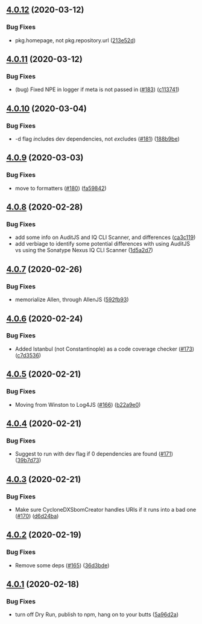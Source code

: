## [4.0.12](https://github.com/sonatype-nexus-community/auditjs/compare/v4.0.11...v4.0.12) (2020-03-12)


### Bug Fixes

* pkg.homepage, not pkg.repository.url ([213e52d](https://github.com/sonatype-nexus-community/auditjs/commit/213e52da1eac425f319693a074819d76308ce5a7))

## [4.0.11](https://github.com/sonatype-nexus-community/auditjs/compare/v4.0.10...v4.0.11) (2020-03-12)


### Bug Fixes

* (bug) Fixed NPE in logger if meta is not passed in ([#183](https://github.com/sonatype-nexus-community/auditjs/issues/183)) ([c113741](https://github.com/sonatype-nexus-community/auditjs/commit/c113741de9dbbcb87a8a509a24a047bb85c34e51))

## [4.0.10](https://github.com/sonatype-nexus-community/auditjs/compare/v4.0.9...v4.0.10) (2020-03-04)


### Bug Fixes

* -d flag *in*cludes dev dependencies, not *ex*cludes ([#181](https://github.com/sonatype-nexus-community/auditjs/issues/181)) ([188b9be](https://github.com/sonatype-nexus-community/auditjs/commit/188b9be1a7755dcc147a3b9ce3a61ecf80805143))

## [4.0.9](https://github.com/sonatype-nexus-community/auditjs/compare/v4.0.8...v4.0.9) (2020-03-03)


### Bug Fixes

* move to formatters ([#180](https://github.com/sonatype-nexus-community/auditjs/issues/180)) ([fa59842](https://github.com/sonatype-nexus-community/auditjs/commit/fa59842d8f57f2371900ca5cc00e21add0dcff81))

## [4.0.8](https://github.com/sonatype-nexus-community/auditjs/compare/v4.0.7...v4.0.8) (2020-02-28)


### Bug Fixes

* add some info on AuditJS and IQ CLI Scanner, and differences ([ca3c119](https://github.com/sonatype-nexus-community/auditjs/commit/ca3c119d62712fce5155bc83cb7ee9b757e9e064))
* add verbiage to identify some potential differences with using AuditJS vs using the Sonatype Nexus IQ CLI Scanner ([1d5a2d7](https://github.com/sonatype-nexus-community/auditjs/commit/1d5a2d762f9fcdd017103d48b26a94035132880c))

## [4.0.7](https://github.com/sonatype-nexus-community/auditjs/compare/v4.0.6...v4.0.7) (2020-02-26)


### Bug Fixes

* memorialize Allen, through AllenJS ([592fb93](https://github.com/sonatype-nexus-community/auditjs/commit/592fb93e88b4d4837388ea10bea60223c956cca6))

## [4.0.6](https://github.com/sonatype-nexus-community/auditjs/compare/v4.0.5...v4.0.6) (2020-02-24)


### Bug Fixes

* Added Istanbul (not Constantinople) as a code coverage checker ([#173](https://github.com/sonatype-nexus-community/auditjs/issues/173)) ([c7d3536](https://github.com/sonatype-nexus-community/auditjs/commit/c7d353690afcdf6b539f02f837e1671226ecdaf0))

## [4.0.5](https://github.com/sonatype-nexus-community/auditjs/compare/v4.0.4...v4.0.5) (2020-02-21)


### Bug Fixes

* Moving from Winston to Log4JS ([#166](https://github.com/sonatype-nexus-community/auditjs/issues/166)) ([b22a9e0](https://github.com/sonatype-nexus-community/auditjs/commit/b22a9e05751f6b87f26c961ba0e793f783735b8a))

## [4.0.4](https://github.com/sonatype-nexus-community/auditjs/compare/v4.0.3...v4.0.4) (2020-02-21)


### Bug Fixes

* Suggest to run with dev flag if 0 dependencies are found ([#171](https://github.com/sonatype-nexus-community/auditjs/issues/171)) ([39b7d73](https://github.com/sonatype-nexus-community/auditjs/commit/39b7d733c077b2b8f0a5e5bcd2992476f0335e44))

## [4.0.3](https://github.com/sonatype-nexus-community/auditjs/compare/v4.0.2...v4.0.3) (2020-02-21)


### Bug Fixes

* Make sure CycloneDXSbomCreator handles URIs if it runs into a bad one ([#170](https://github.com/sonatype-nexus-community/auditjs/issues/170)) ([d6d24ba](https://github.com/sonatype-nexus-community/auditjs/commit/d6d24ba03ee4e77380bfbf4b277d6041d217e7d4))

## [4.0.2](https://github.com/sonatype-nexus-community/auditjs/compare/v4.0.1...v4.0.2) (2020-02-19)


### Bug Fixes

* Remove some deps ([#165](https://github.com/sonatype-nexus-community/auditjs/issues/165)) ([36d3bde](https://github.com/sonatype-nexus-community/auditjs/commit/36d3bde248a4f36af3ffbf75c189a18f4f036009))

## [4.0.1](https://github.com/sonatype-nexus-community/auditjs/compare/v4.0.0...v4.0.1) (2020-02-18)


### Bug Fixes

* turn off Dry Run, publish to npm, hang on to your butts ([5a96d2a](https://github.com/sonatype-nexus-community/auditjs/commit/5a96d2aa53ae1d9afad05f8859a88a0f686adea6))
